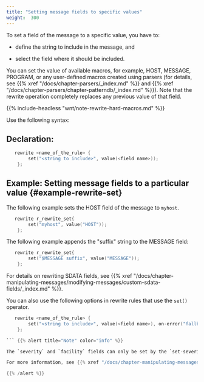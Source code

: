 ```yaml
---
title: "Setting message fields to specific values"
weight:  300
---
```

<!-- DISCLAIMER: This file is based on the syslog-ng Open Source Edition documentation https://github.com/balabit/syslog-ng-ose-guides/commit/2f4a52ee61d1ea9ad27cb4f3168b95408fddfdf2 and is used under the terms of The syslog-ng Open Source Edition Documentation License. The file has been modified by Axoflow. -->

To set a field of the message to a specific value, you have to:

  - define the string to include in the message, and

  - select the field where it should be included.

You can set the value of available macros, for example, HOST, MESSAGE, PROGRAM, or any user-defined macros created using parsers (for details, see {{% xref "/docs/chapter-parsers/_index.md" %}} and {{% xref "/docs/chapter-parsers/chapter-patterndb/_index.md" %}}). Note that the rewrite operation completely replaces any previous value of that field.

{{% include-headless "wnt/note-rewrite-hard-macros.md" %}}

Use the following syntax:


## Declaration:

```c
   rewrite <name_of_the_rule> {
        set("<string to include>", value(<field name>));
    };

```



## Example: Setting message fields to a particular value {#example-rewrite-set}

The following example sets the HOST field of the message to `myhost`.

```c
   rewrite r_rewrite_set{
        set("myhost", value("HOST"));
    };

```

The following example appends the "suffix" string to the MESSAGE field:

```c
   rewrite r_rewrite_set{
        set("$MESSAGE suffix", value("MESSAGE"));
    };

```

For details on rewriting SDATA fields, see {{% xref "/docs/chapter-manipulating-messages/modifying-messages/custom-sdata-fields/_index.md" %}}.


You can also use the following options in rewrite rules that use the `set()` operator.

```c
   rewrite <name_of_the_rule> {
        set("<string to include>", value(<field name>), on-error("fallback-to-string");
    };

``` {{% alert title="Note" color="info" %}}

The `severity` and `facility` fields can only be set by the `set-severity()` rewrite functions.

For more information, see {{% xref "/docs/chapter-manipulating-messages/modifying-messages/rewrite-set-severity/_index.md" %}}.

{{% /alert %}}
